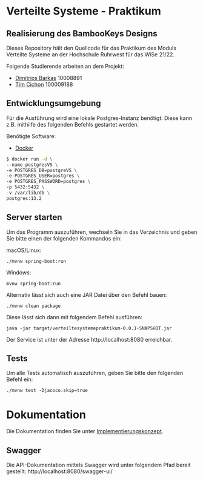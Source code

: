 # Verteilte Systeme - Praktikum 

## Realisierung des BambooKeys Designs

Dieses Repository hält den Quellcode für das Praktikum des Moduls
Verteilte Systeme an der Hochschule Ruhrwest für das WiSe 21/22.

Folgende Studierende arbeiten an dem Projekt:

* [Dimitrios Barkas](https://github.com/dimibarkas) 10008891
* [Tim Cichon](https://github.com/dmticich) 100009188

## Entwicklungsumgebung

Für die Ausführung wird eine lokale Postgres-Instanz benötigt.
Diese kann z.B. mithilfe des folgenden Befehls gestartet werden.

Benötigte Software:

* [Docker](https://www.docker.com)

```bash
$ docker run -d \
--name postgresVS \
-e POSTGRES_DB=postgreVS \
-e POSTGRES_USER=postgres \
-e POSTGRES_PASSWORD=postgres \
-p 5432:5432 \
-v /var/lib/db \
postgres:13.2
```

## Server starten

Um das Programm auszuführen, wechseln Sie in das Verzeichnis und geben Sie bitte einen der folgenden Kommandos ein:

macOS/Linux:
```
./mvnw spring-boot:run
```

Windows:
```
mvnw spring-boot:run
```

Alternativ lässt sich auch eine JAR Datei über den Befehl bauen:
```
./mvnw clean package 
```

Diese lässt sich dann mit folgendem Befehl ausführen:

```
java -jar target/verteiltesystemepraktikum-0.0.1-SNAPSHOT.jar
```

Der Service ist unter der Adresse http://localhost:8080 erreichbar.

## Tests 

Um alle Tests automatisch auszuführen, geben Sie bitte den folgenden Befehl ein:

```
./mvnw test -Djacoco.skip=true
```

# Dokumentation

Die Dokumentation finden Sie unter [Implementierungskonzept](./docs/Implementierungskonzept.md). 

## Swagger 

Die API-Dokumentation mittels Swagger wird unter folgendem Pfad bereit gestellt:
http://localhost:8080/swagger-ui/


